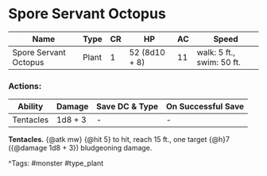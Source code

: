 # Spore Servant Octopus

| Name | Type | CR | HP | AC | Speed |
|------|------|----|----|----|-------|
| Spore Servant Octopus | Plant | 1 | 52 (8d10 + 8) | 11 | walk: 5 ft., swim: 50 ft. |

### Actions:

| Ability | Damage | Save DC & Type | On Successful Save |
|---------|--------|----------------|--------------------|
| Tentacles | 1d8 + 3 | - | - |


**Tentacles.** {@atk mw} {@hit 5} to hit, reach 15 ft., one target {@h}7 ({@damage 1d8 + 3}) bludgeoning damage.

^Tags: #monster #type_plant